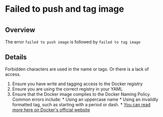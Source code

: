 # Failed to push and tag image

#

## Overview

The error `failed to push image` is followed by `failed to tag image`

## Details

Forbidden characters are used in the name or tags. Or there is a lack of
access.

  1. Ensure you have write and tagging access to the Docker registry
  2. Ensure you are using the correct registry in your YAML
  3. Ensure that the Docker image complies to the Docker Naming Policy. Common errors include: 
    * Using an uppercase name
    * Using an invalidly formatted tag, such as starting with a period or dash.
    * [You can read more here on Docker's official website](https://docs.docker.com/engine/reference/commandline/tag/)

